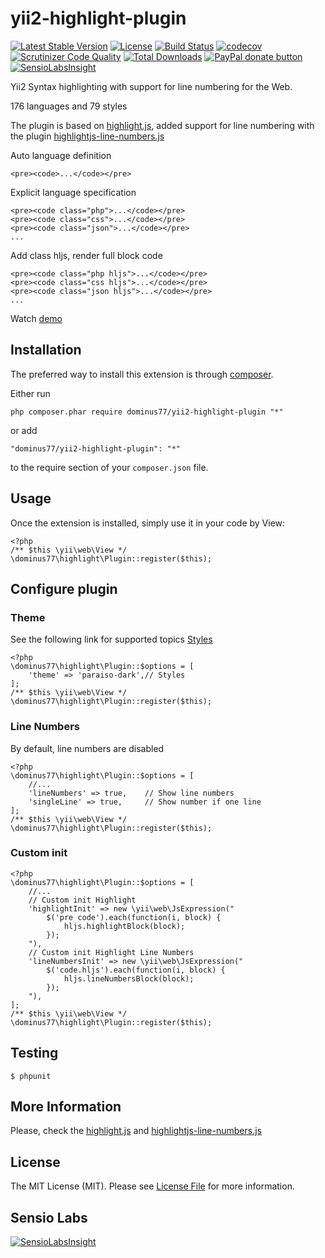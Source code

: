 # yii2-highlight-plugin

[![Latest Stable Version](https://poser.pugx.org/dominus77/yii2-highlight-plugin/v/stable)](https://packagist.org/packages/dominus77/yii2-highlight-plugin)
[![License](https://poser.pugx.org/dominus77/yii2-highlight-plugin/license)](https://github.com/Dominus77/yii2-highlight-plugin/blob/master/LICENSE.md)
[![Build Status](https://travis-ci.org/Dominus77/yii2-highlight-plugin.svg?branch=master)](https://travis-ci.org/Dominus77/yii2-highlight-plugin)
[![codecov](https://codecov.io/gh/Dominus77/yii2-highlight-plugin/branch/master/graph/badge.svg)](https://codecov.io/gh/Dominus77/yii2-highlight-plugin)
[![Scrutinizer Code Quality](https://scrutinizer-ci.com/g/Dominus77/yii2-highlight-plugin/badges/quality-score.png?b=master)](https://scrutinizer-ci.com/g/Dominus77/yii2-highlight-plugin/?branch=master)
[![Total Downloads](https://poser.pugx.org/dominus77/yii2-highlight-plugin/downloads)](https://packagist.org/packages/dominus77/yii2-highlight-plugin)
[![PayPal donate button](https://img.shields.io/badge/paypal-donate-yellow.svg)](https://www.paypal.com/cgi-bin/webscr?cmd=_s-xclick&hosted_button_id=RMSNEVJL7CGKJ "Donate once-off to this project using Paypal")
[![SensioLabsInsight](https://insight.sensiolabs.com/projects/24ef1298-754e-4081-b344-bf5216b222cd/mini.png)](https://insight.sensiolabs.com/projects/24ef1298-754e-4081-b344-bf5216b222cd)

Yii2 Syntax highlighting with support for line numbering for the Web.

176 languages and 79 styles

The plugin is based on [highlight.js](https://highlightjs.org/), added support for line numbering with the plugin [highlightjs-line-numbers.js](https://github.com/wcoder/highlightjs-line-numbers.js)


Auto language definition
```
<pre><code>...</code></pre>
```
Explicit language specification
```
<pre><code class="php">...</code></pre>
<pre><code class="css">...</code></pre>
<pre><code class="json">...</code></pre>
...
```
Add class hljs, render full block code
```
<pre><code class="php hljs">...</code></pre>
<pre><code class="css hljs">...</code></pre>
<pre><code class="json hljs">...</code></pre>
...
```
Watch [demo](https://highlightjs.org/static/demo/)

## Installation

The preferred way to install this extension is through [composer](http://getcomposer.org/download/).

Either run

```
php composer.phar require dominus77/yii2-highlight-plugin "*"
```

or add

```
"dominus77/yii2-highlight-plugin": "*"
```

to the require section of your `composer.json` file.

## Usage

Once the extension is installed, simply use it in your code by  View:
```
<?php
/** $this \yii\web\View */
\dominus77\highlight\Plugin::register($this);
```
## Configure plugin

### Theme
See the following link for supported topics [Styles](https://github.com/Dominus77/yii2-highlight-plugin/tree/master/src/styles)
```
<?php
\dominus77\highlight\Plugin::$options = [
    'theme' => 'paraiso-dark',// Styles       
];
/** $this \yii\web\View */
\dominus77\highlight\Plugin::register($this);
```
### Line Numbers
By default, line numbers are disabled
```
<?php
\dominus77\highlight\Plugin::$options = [
    //...
    'lineNumbers' => true,    // Show line numbers
    'singleLine' => true,     // Show number if one line    
];
/** $this \yii\web\View */
\dominus77\highlight\Plugin::register($this);
```
### Custom init
```
<?php
\dominus77\highlight\Plugin::$options = [
    //...
    // Custom init Highlight
    'highlightInit' => new \yii\web\JsExpression("
        $('pre code').each(function(i, block) {
            hljs.highlightBlock(block);
        });
    "),
    // Custom init Highlight Line Numbers
    'lineNumbersInit' => new \yii\web\JsExpression("
        $('code.hljs').each(function(i, block) {
            hljs.lineNumbersBlock(block);
        });
    "),
];
/** $this \yii\web\View */
\dominus77\highlight\Plugin::register($this);
```
## Testing
```
$ phpunit
```
## More Information
Please, check the [highlight.js](https://highlightjs.org/) and [highlightjs-line-numbers.js](https://github.com/wcoder/highlightjs-line-numbers.js)

## License
The MIT License (MIT). Please see [License File](https://github.com/Dominus77/yii2-highlight-plugin/blob/master/LICENSE.md) for more information.

## Sensio Labs
[![SensioLabsInsight](https://insight.sensiolabs.com/projects/24ef1298-754e-4081-b344-bf5216b222cd/big.png)](https://insight.sensiolabs.com/projects/24ef1298-754e-4081-b344-bf5216b222cd)

